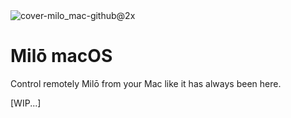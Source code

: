 <picture>
<img style="pointer-events:none"  alt="cover-milo_mac-github@2x" src="https://github.com/user-attachments/assets/b5907f49-818a-477f-8ba9-c96e4430c571" />
</picture>



# Milō macOS

Control remotely Milō from your Mac like it has always been here.

[WIP...]

